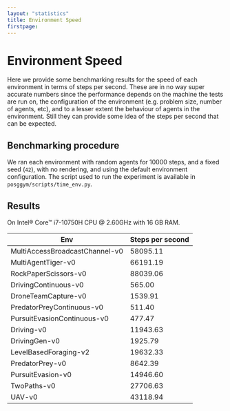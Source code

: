 ```yaml
---
layout: "statistics"
title: Environment Speed
firstpage:
---
```


# Environment Speed

Here we provide some benchmarking results for the speed of each environment in terms of steps per second. These are in no way super accurate numbers since the performance depends on the machine the tests are run on, the configuration of the environment (e.g. problem size, number of agents, etc), and to a lesser extent the behaviour of agents in the environment. Still they can provide some idea of the steps per second that can be expected.

## Benchmarking procedure

We ran each environment with random agents for 10000 steps, and a fixed seed (`42`), with no rendering, and using the default environment configuration. The script used to run the experiment is available in `posggym/scripts/time_env.py`.

## Results

On Intel® Core™ i7-10750H CPU @ 2.60GHz with 16 GB RAM.

| Env                            | Steps per second |
| ------------------------------ | ---------------- |
| MultiAccessBroadcastChannel-v0 | 58095.11         |
| MultiAgentTiger-v0             | 66191.19         |
| RockPaperScissors-v0           | 88039.06         |
| DrivingContinuous-v0           | 565.00           |
| DroneTeamCapture-v0            | 1539.91          |
| PredatorPreyContinuous-v0      | 511.40           |
| PursuitEvasionContinuous-v0    | 477.47           |
| Driving-v0                     | 11943.63         |
| DrivingGen-v0                  | 1925.79          |
| LevelBasedForaging-v2          | 19632.33         |
| PredatorPrey-v0                | 8642.39          |
| PursuitEvasion-v0              | 14946.60         |
| TwoPaths-v0                    | 27706.63         |
| UAV-v0                         | 43118.94         |
